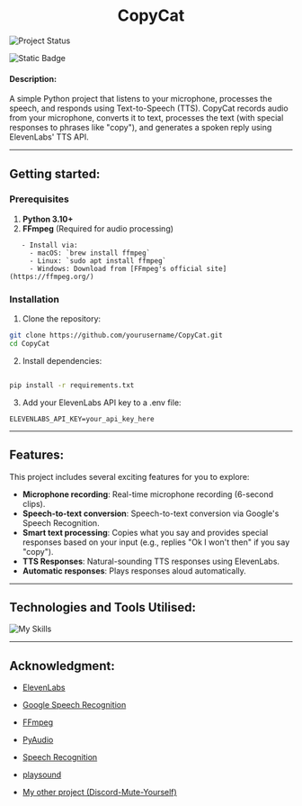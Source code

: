 <div align="center">
 
# CopyCat

</div>


![Project Status](https://img.shields.io/badge/status-in_progress-Green)

![Static Badge](https://img.shields.io/badge/made_with-python-blue)

#### **Description**:
A simple Python project that listens to your microphone, processes the speech, and responds using Text-to-Speech (TTS).
CopyCat records audio from your microphone, converts it to text, processes the text (with special responses to phrases like "copy"), and generates a spoken reply using ElevenLabs' TTS API.

----
## Getting started:


### Prerequisites
1. **Python 3.10+**
2. **FFmpeg** (Required for audio processing)
```
   - Install via:
     - macOS: `brew install ffmpeg`
     - Linux: `sudo apt install ffmpeg`
     - Windows: Download from [FFmpeg's official site](https://ffmpeg.org/)
```

### Installation
1. Clone the repository:
```bash
git clone https://github.com/yourusername/CopyCat.git
cd CopyCat
```

2. Install dependencies:
```bash

pip install -r requirements.txt
```
3. Add your ElevenLabs API key to a .env file:
```
ELEVENLABS_API_KEY=your_api_key_here
```
-----
## Features:

This project includes several exciting features for you to explore:

- **Microphone recording**: Real-time microphone recording (6-second clips).
- **Speech-to-text conversion**: Speech-to-text conversion via Google's Speech Recognition.
- **Smart text processing**: Copies what you say and provides special responses based on your input (e.g., replies "Ok I won't then" if you say "copy").
- **TTS Responses**: Natural-sounding TTS responses using ElevenLabs.
- **Automatic responses**: Plays responses aloud automatically.


----
## Technologies and Tools Utilised:

![My Skills](https://go-skill-icons.vercel.app/api/icons?i=python,vscode&perline=2)

-----
## Acknowledgment:
- [ElevenLabs](https://elevenlabs.io/)
- [Google Speech Recognition](https://cloud.google.com/speech-to-text)
- [FFmpeg](https://ffmpeg.org/)
- [PyAudio](https://people.csail.mit.edu/hubert/pyaudio/)
- [Speech Recognition](https://pypi.org/project/SpeechRecognition/)
- [playsound](https://github.com/TaylorSMarks/playsound)

- [My other project (Discord-Mute-Yourself)](https://github.com/IbrahimIF/Discord-Mute-Yourself)
